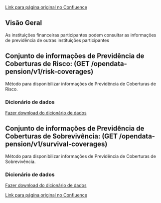 [Link para página original no Confluence](https://openfinancebrasil.atlassian.net/wiki/spaces/OF/pages/138608815)

## **Visão Geral**

As instituições financeiras participantes podem consultar as informações de previdência de outras instituições participantes

## **Conjunto de informações de Previdência de Coberturas de Risco**: (GET /opendata-pension/v1/risk-coverages)

Método para disponibilizar informações de Previdência de Coberturas de Risco.

### **Dicionário de dados**

[Fazer download do dicionário de dados](https://openbanking-brasil.github.io/openapi/dictionary/getPensionRiskCoverages_v1.csv)

## **Conjunto de informações de Previdência de Coberturas de Sobrevivência:** (GET /opendata-pension/v1/survival-coverages)

Método para disponibilizar informações de Previdência de Coberturas de Sobrevivência.

### **Dicionário de dados**

[Fazer download do dicionário de dados](https://openbanking-brasil.github.io/openapi/dictionary/getPensionSurvivalCoverages_v1.csv)

[Link para página original no Confluence](https://openfinancebrasil.atlassian.net/wiki/spaces/OF/pages/138608815)